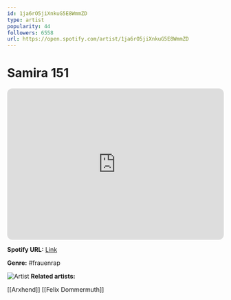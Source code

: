 ```yaml
---
id: 1ja6rO5jiXnkuG5E8WmmZD
type: artist
popularity: 44
followers: 6558
url: https://open.spotify.com/artist/1ja6rO5jiXnkuG5E8WmmZD
---
```

# Samira 151

<iframe style="border-radius:12px" src="https://open.spotify.com/embed/artist/1ja6rO5jiXnkuG5E8WmmZD" width="100%" height="352" frameBorder="0" allowfullscreen="" allow="autoplay; clipboard-write; encrypted-media; fullscreen; picture-in-picture" loading="lazy"></iframe>

**Spotify URL:** [Link](https://open.spotify.com/artist/1ja6rO5jiXnkuG5E8WmmZD)

**Genre:**  #frauenrap

![Artist](https://i.scdn.co/image/ab6761610000e5ebd5789edc5c83446e611021e0)
**Related artists:**

[[Arxhend]]
[[Felix Dommermuth]]

